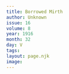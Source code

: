 ```yaml
---
title: Borrowed Mirth
author: Unknown
issue: 16
volume: 8
year: 1916
month: 32
day: V
tags:
layout: page.njk
image:
---
```





